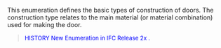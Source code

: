 ﻿This enumeration defines the basic types of construction of doors. The construction type relates to the main material (or material combination) used for making the door.

> <font color="#0000FF" size="-1">HISTORY New Enumeration in IFC
		Release 2x .</font>